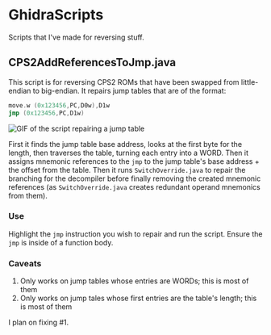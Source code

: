 # GhidraScripts
Scripts that I've made for reversing stuff.

## CPS2AddReferencesToJmp.java
This script is for reversing CPS2 ROMs that have been swapped from little-endian to big-endian. It repairs jump tables that are of the format:
```asm
move.w (0x123456,PC,D0w),D1w
jmp (0x123456,PC,D1w)
```
![GIF of the script repairing a jump table](https://cdn.discordapp.com/attachments/702296783799320646/1098428194912206888/ghidra_script.gif)

First it finds the jump table base address, looks at the first byte for the length, then traverses the table, turning each entry into a WORD. Then it assigns mnemonic references to the `jmp` to the jump table's base address + the offset from the table. Then it runs `SwitchOverride.java` to repair the branching for the decompiler before finally removing the created mnemonic references (as `SwitchOverride.java` creates redundant operand mnemonics from them).

### Use
Highlight the `jmp` instruction you wish to repair and run the script. Ensure the `jmp` is inside of a function body.

### Caveats
1. Only works on jump tables whose entries are WORDs; this is most of them
2. Only works on jump tales whose first entries are the table's length; this is most of them

I plan on fixing #1.
